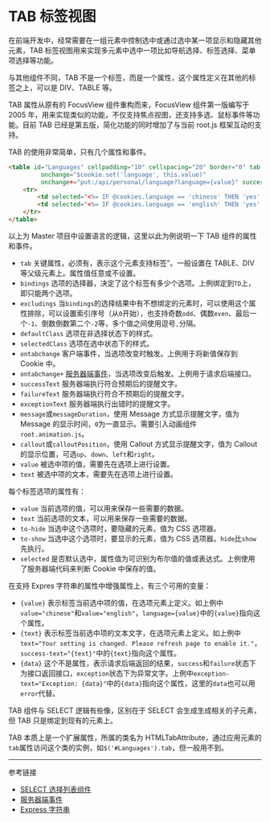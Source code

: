 # TAB 标签视图

在前端开发中，经常需要在一组元素中控制选中或通过选中某一项显示和隐藏其他元素，TAB 标签视图用来实现多元素中选中一项比如导航选择、标签选择、菜单项选择等功能。

与其他组件不同，TAB 不是一个标签，而是一个属性，这个属性定义在其他的标签之上，可以是 DIV、TABLE 等。

TAB 属性从原有的 FocusView 组件重构而来，FocusView 组件第一版编写于 2005 年，用来实现类似的功能，不仅支持焦点视图，还支持多选、鼠标事件等功能。目前 TAB 已经是第五版，简化功能的同时增加了与当前 root.js 框架互动的支持。

TAB 的使用非常简单，只有几个属性和事件。

```html
<table id="Languages" cellpadding="10" cellspacing="20" border="0" tab bindings="TD" default-class="language" selected-class="language-focus"
         onchange="$cookie.set('language', this.value)"
         onchange+="put:/api/personal/language?language={value}" success-text="{text}" exception-text="Exception: {error}">
    <tr>
        <td selected="<%= IF @cookies.language == 'chinese' THEN 'yes' ELSE 'no' END %>" value="chinese" text="语言设置已更改，刷新页面将会切换到中文界面。" to-show="#ChineseCurrent" to-hide="#EnglishCurrent">简体中文<br/><span id="ChineseCurrent">(当前语言)</span></td>
        <td selected="<%= IF @cookies.language == 'english' THEN 'yes' ELSE 'no' END %>" value="english" text="Your setting is changed. Please refresh page to enable it." to-show="#EnglishCurrent" to-hide="#ChineseCurrent">English<br/><span id="EnglishCurrent">(Current Language)</span></td>
    </tr>
</table>
```

以上为 Master 项目中设置语言的逻辑，这里以此为例说明一下 TAB 组件的属性和事件。

* `tab` 关键属性，必须有，表示这个元素支持标签”。一般设置在 TABLE、DIV 等父级元素上。属性值任意或不设置。
* `bindings` 选项的选择器，决定了这个标签有多少个选项。上例绑定到`TD`上，即只能两个选项。
* `excludings` 当`bindings`的选择结果中有不想绑定的元素时，可以使用这个属性排除，可以设置索引序号（从`0`开始），也支持奇数`odd`、偶数`even`、最后一个`-1`、倒数倒数第二个`-2`等，多个值之间使用逗号`,`分隔。
* `defaultClass` 选项在非选择状态下的样式。
* `selectedClass` 选项在选中状态下的样式。
* `ontabchange` 客户端事件，当选项改变时触发。上例用于将新值保存到 Cookie 中。
* `ontabchange+` [服务器端事件](/root.js/server.md)，当选项改变后触发。上例用于请求后端接口。
* `successText` 服务器端执行符合预期后的提醒文字。
* `failureText` 服务器端执行符合不预期后的提醒文字。
* `exceptionText` 服务器端执行出错时的提醒文字。
* `message`或`messageDuration`，使用 Message 方式显示提醒文字，值为 Message 的显示时间，`0`为一直显示。需要引入动画组件`root.animation.js`。
* `callout`或`calloutPosition`，使用 Callout 方式显示提醒文字，值为 Callout 的显示位置，可选`up`、`down`、`left`和`right`。
* `value` 被选中项的值，需要先在选项上进行设置。
* `text` 被选中项的文本，需要先在选项上进行设置。


每个标签选项的属性有：

* `value` 当前选项的值，可以用来保存一些需要的数据。
* `text` 当前选项的文本，可以用来保存一些需要的数据。
* `to-hide` 当选中这个选项时，要隐藏的元素，值为 CSS 选项器。
* `to-show` 当选中这个选项时，要显示的元素，值为 CSS 选项器。`hide`比`show`先执行。
* `selected` 是否默认选中，属性值为可识别为布尔值的值或表达式。上例使用了服务器端代码来判断 Cookie 中保存的值。

在支持 Expres 字符串的属性中增强属性上，有三个可用的变量：

* `{value}` 表示标签当前选中项的值，在选项元素上定义。如上例中`value="chinese"`和`value="english"`，`language={value}`中的`{value}`指向这个属性。
* `{text}` 表示标签当前选中项的文本文字，在选项元素上定义。如上例中`text="Your setting is changed. Please refresh page to enable it."`，`success-text="{text}"`中的`{text}`指向这个属性。
* `{data}` 这个不是属性，表示请求后端返回的结果，`success`和`failure`状态下为接口返回接口，`exception`状态下为异常文字。上例中`exception-text="Exception: {data}"`中的`{data}`指向这个属性，这里的`data`也可以用`error`代替。

TAB 组件与 SELECT 逻辑有些像，区别在于 SELECT 会生成生成相关的子元素，但 TAB 只是绑定到现有的元素上。

TAB 本质上是一个扩展属性，所属的类名为 HTMLTabAttribute，通过应用元素的`tab`属性访问这个类的实例，如`$('#Languages').tab`，但一般用不到。


---
参考链接

* [SELECT 选择列表组件](/root.js/select.md)
* [服务器端事件](/root.js/server.md)
* [Express 字符串](/root.js/express.md)